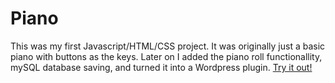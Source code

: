 # Piano
This was my first Javascript/HTML/CSS project. It was originally just a basic piano with buttons as the keys. Later on I added the piano roll functionallity, mySQL database saving, and turned it into a Wordpress plugin.
<a href='https://owenpalmer.com/?page_id=271&song=""&r=""'>Try it out!</a>
